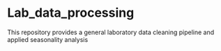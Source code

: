 # Lab_data_processing
This repository provides a general laboratory data cleaning pipeline and applied seasonality analysis
